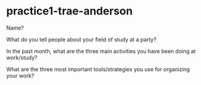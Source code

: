 # practice1-trae-anderson
Name?

What do you tell people about your field of study at a party?

In the past month, what are the three main activities you have been doing at work/study?

What are the three most important tools/strategies you use for organizing your work?
